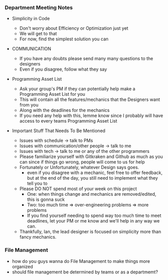 ### Department Meeting Notes
- Simplicity in Code
  - Don't worry about Efficiency or Optimization just yet
  - We will get to that
  - For now, find the simplest solution you can

- COMMUNICATION
  - If you have any doubts please send many many questions to the designers
  - Even if you disagree, follow what they say

- Programming Asset List
  - Ask your group's PM if they can potentially help make a Programming Asset List for you
  - This will contain all the features/mechanics that the Designers want from you
  - Along with the deadlines for the mechanics
  - If you need any help with this, lemme know since I probably will have access to every teams Programming Asset List

- Important Stuff That Needs To Be Mentioned
  - Issues with schedule -> talk to PMs
  - Issues with communication/other people -> talk to me
  - Issues with tech -> talk to me or any of the other programmers
  - Please familiarize yourself with Gitkraken and Github as much as you can since if things go wrong, people will come to us for help
  - Fortunately or Unfortunately, whatever Design says goes.
    - even if you disagree with a mechanic, feel free to offer feedback, but at the end of the day, you still need to implement what they tell you to
  - Please DO NOT spend most of your week on this project
    - One: when things change and mechanics are removed/edited, this is gonna suck
    - Two: too much time => over-engineering problems => more problems
    - If you find yourself needing to spend way too much time to meet deadlines, let your PM or me know and we'll help in any way we can.
  - Thankfully, Ian, the lead designer is focused on simplicity more than fancy mechanics.

### File Management
- how do you guys wanna do File Management to make things more organized
- should file management be determined by teams or as a departmemt?